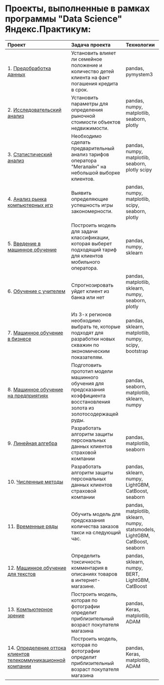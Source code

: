 # Проекты, выполненные в рамках программы "Data Science" Яндекс.Практикум:

| Проект                          | Задача проекта                                                 | Технологии|
|:------------------------------|:-------------------------------------------------------------|:--------|
| 1. [Предобработка данных](https://github.com/DanielChertykovtsev/YandexPracticum/tree/main/Проект%202%20Исследование%20надежности%20заемщиков)| Установить влияет ли семейное положение и количество детей клиента на факт погашения кредита в срок.| pandas, pymystem3|
| 2. [Исследовательский анализ](https://github.com/DanielChertykovtsev/YandexPracticum/tree/main/Проект%203%20Анализ%20рынка%20недвижимости)| Установить параметры для определения рыночной стоимости объектов недвижимости.| pandas, numpy, matplotlib, seaborn, plotly|
| 3. [Статистический анализ](https://github.com/DanielChertykovtsev/YandexPracticum/tree/main/Проект%204%20Перспективный%20тариф%20для%20оператора)| Необходимо сделать предварительный анализ тарифов оператора "Мегалайн" на небольшой выборке клиентов.| pandas, numpy, matplotlib, seaborn, plotly scipy|
| 4. [Анализ рынка компьютерных игр](https://github.com/DanielChertykovtsev/YandexPracticum/tree/main/Проект%205%20Определение%20критериев%20успешности%20компьютерных%20игр)| Выявить определяющие успешность игры закономерности.| pandas, numpy, matplotlib, scipy, seaborn, plotly|
| 5. [Введение в машинное обучение](https://github.com/DanielChertykovtsev/YandexPracticum/tree/main/Проект%206%20Рекомендация%20тарифов)| Построить модель для задачи классификации, которая выберет подходящий тариф для клиентов мобильного оператора. |pandas, numpy, sklearn|
| 6. [Обучение с учителем](https://github.com/DanielChertykovtsev/YandexPracticum/tree/main/Проект%207%20Отток%20клиентов%20банка)| Спрогнозировать уйдет клиент из банка или нет|pandas, matplotlib, sklearn, numpy, seaborn, plotly|
| 7. [Машинное обучение в бизнесе](https://github.com/DanielChertykovtsev/YandexPracticum/tree/main/Проект%208%20Выбор%20локации%20для%20скважины)| Из 3-х регионов необходимо выбрать те, которые подходят для разработки новых скважин по экономическим показателям.| pandas, sklearn, matplotlib, numpy, scipy, bootstrap|
| 8. [Машинное обучение на предприятиях](https://github.com/DanielChertykovtsev/YandexPracticum/tree/main/Проект%209%20Восстановление%20золота%20из%20руды)| Подготовить прототип модели машинного обучения для предсказания коэффициента восстановления золота из золотосодержащей руды.| pandas, seaborn, matplotlib, sklearn, numpy|
| 9. [Линейная алгебра](https://github.com/DanielChertykovtsev/YandexPracticum/tree/main/Проект%2010%20Защита%20персональных%20данных)| Разработать алгоритм защиты персональных данных клиентов страховой компании|pandas, matplotlib, seaborn|
| 10. [Численные методы](https://github.com/DanielChertykovtsev/YandexPracticum/tree/main/Проект%2011%20Определение%20стоимости%20автомобилей)| Разработать алгоритм защиты персональных данных клиентов страховой компании|pandas, sklearn, numpy, LightGBM, CatBoost, seaborn|
| 11. [Временные ряды](https://github.com/DanielChertykovtsev/YandexPracticum/tree/main/Проект%2012%20Прогнозирование%20заказов%20такси)| Обучить модель для предсказания количества заказов такси на следующий час.|pandas, matplotlib, sklearn, numpy, statsmodels, LightGBM, CatBoost, seaborn|
| 12. [Машинное обучение для текстов](https://github.com/DanielChertykovtsev/YandexPracticum/tree/main/Проект%2013%20Определение%20токсичных%20комментариев)| Определить токсичность комментария в описаниях товаров в интернет-магазине.|pandas, sklearn, numpy, BERT, LightGBM, CatBoost|
| 13. [Компьютерное зрение](https://github.com/DanielChertykovtsev/YandexPracticum/tree/main/Проект%2015%20Определение%20возраста%20покупателей)| Построить модель, которая по фотографии определит приблизительный возраст покупателя магазина|pandas, Keras, matplotlib, ADAM|
| 14. [Определение оттока клиентов телекоммуникационной компании](https://github.com/DanielChertykovtsev/YandexPracticum/tree/main/Проект%2015%20Определение%20возраста%20покупателей)| Построить модель, которая по фотографии определит приблизительный возраст покупателя магазина|pandas, Keras, matplotlib, ADAM|
 
